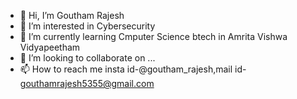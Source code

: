 - 👋 Hi, I’m Goutham Rajesh
- 👀 I’m interested in Cybersecurity
- 🌱 I’m currently learning Cmputer Science btech in Amrita Vishwa Vidyapeetham
- 💞️ I’m looking to collaborate on ...
- 📫 How to reach me insta id-@goutham_rajesh,mail id- gouthamrajesh5355@gmail.com

<!---
Goutham5355/Goutham5355 is a ✨ special ✨ repository because its `README.md` (this file) appears on your GitHub profile.
You can click the Preview link to take a look at your changes.
--->
